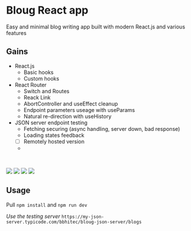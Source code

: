 # Bloug React app

Easy and minimal blog writing app built with modern React.js and various features

## Gains
- React.js
    - Basic hooks
    - Custom hooks
- React Router
    - Switch and Routes
    - Reack Link
    - AbortController and useEffect cleanup
    - Endpoint parameters useage with useParams
    - Natural re-direction with useHistory
- JSON server endpoint testing
    - Fetching securing (async handling, server down, bad response)
    - Loading states feedback
    - [ ] Remotely hosted version
    -

<br>

![](https://shields.io/badge/-react-4377cb?logo=react)
![](https://shields.io/badge/-node-4377cb?logo=node.js)
![](https://shields.io/badge/-json-4377cb?logo=json)
![](https://shields.io/badge/-css-4377cb?logo=css3)


## Usage

Pull `npm install` and `npm run dev`

*Use the testing server*
`https://my-json-server.typicode.com/bbhitec/bloug-json-server/blogs`


<!--
## Next
- [ ] fix brand styling
- [ ] fix remote backend json-server [here]
- [ ] blog delete button in blog list
- [ ] Various responsive design techniques
- [ ] Input to state handling
    - [ ] Input state in params for input recovery?
- [ ] User areas and dashboards?
- [ ] Back end the blogs
- [ ] Alternate fetching tech? (axios/ReactQuery?)
- [ ] Use env variables for endpoint addresses

-->

